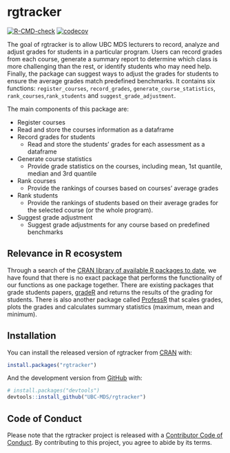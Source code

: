 
<!-- README.md is generated from README.Rmd. Please edit that file -->

# rgtracker

<!-- badges: start -->

[![R-CMD-check](https://github.com/UBC-MDS/rgtracker/workflows/R-CMD-check/badge.svg)](https://github.com/UBC-MDS/rgtracker/actions)
[![codecov](https://codecov.io/gh/UBC-MDS/rgtracker/branch/main/graph/badge.svg?token=B347PANBOL)](https://codecov.io/gh/UBC-MDS/rgtracker)
<!-- badges: end -->

The goal of rgtracker is to allow UBC MDS lecturers to record, analyze
and adjust grades for students in a particular program. Users can record
grades from each course, generate a summary report to determine which
class is more challenging than the rest, or identify students who may
need help. Finally, the package can suggest ways to adjust the grades
for students to ensure the average grades match predefined benchmarks.
It contains six functions: `register_courses`, `record_grades`,
`generate_course_statistics`, `rank_courses`,`rank_students` and
`suggest_grade_adjustment`.

The main components of this package are:

-   Register courses
-   Read and store the courses information as a dataframe
-   Record grades for students
    -   Read and store the students’ grades for each assessment as a
        dataframe
-   Generate course statistics
    -   Provide grade statistics on the courses, including mean, 1st
        quantile, median and 3rd quantile
-   Rank courses
    -   Provide the rankings of courses based on courses’ average grades
-   Rank students
    -   Provide the rankings of students based on their average grades
        for the selected course (or the whole program).
-   Suggest grade adjustment
    -   Suggest grade adjustments for any course based on predefined
        benchmarks

## Relevance in R ecosystem

Through a search of the [CRAN library of available R packages to
date](https://cran.r-project.org/web/packages/available_packages_by_date.html),
we have found that there is no exact package that performs the
functionality of our functions as one package together. There are
existing packages that grade students papers,
[gradeR](https://cran.r-project.org/web/packages/gradeR/vignettes/gradeR.html)
and returns the results of the grading for students. There is also
another package called
[ProfessR](https://cran.r-project.org/web/packages/ProfessR/index.html)
that scales grades, plots the grades and calculates summary statistics
(maximum, mean and minimum).

## Installation

You can install the released version of rgtracker from
[CRAN](https://CRAN.R-project.org) with:

``` r
install.packages("rgtracker")
```

And the development version from [GitHub](https://github.com/) with:

``` r
# install.packages("devtools")
devtools::install_github("UBC-MDS/rgtracker")
```

## Code of Conduct

Please note that the rgtracker project is released with a [Contributor
Code of
Conduct](https://contributor-covenant.org/version/2/0/CODE_OF_CONDUCT.html).
By contributing to this project, you agree to abide by its terms.
